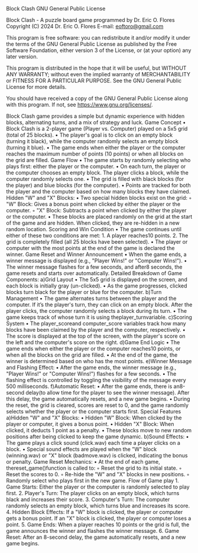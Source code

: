 Block Clash
GNU General Public License

Block Clash - A puzzle board game programmed by Dr. Eric O. Flores
Copyright (C) 2024 Dr. Eric O. Flores
E-mail: eoftoro@gmail.com

This program is free software: you can redistribute it and/or modify
it under the terms of the GNU General Public License as published by
the Free Software Foundation, either version 3 of the License, or
(at your option) any later version.

This program is distributed in the hope that it will be useful,
but WITHOUT ANY WARRANTY; without even the implied warranty of
MERCHANTABILITY or FITNESS FOR A PARTICULAR PURPOSE.  See the
GNU General Public License for more details.

You should have received a copy of the GNU General Public License
along with this program.  If not, see <https://www.gnu.org/licenses/>.

Block Clash game provides a simple but dynamic experience with hidden blocks, alternating turns, and a mix of strategy and luck.
Game Concept
    • Block Clash is a 2-player game (Player vs. Computer) played on a 5x5 grid (total of 25 blocks).
    • The player's goal is to click on an empty block (turning it black), while the computer randomly selects an empty block (turning it blue).
    • The game ends when either the player or the computer reaches the maximum number of points (10 points) or when all blocks on the grid are filled.
Game Flow
    • The game starts by randomly selecting who plays first: either the player or the computer.
    • On each turn, the player or the computer chooses an empty block. The player clicks a block, while the computer randomly selects one.
    • The grid is filled with black blocks (for the player) and blue blocks (for the computer).
    • Points are tracked for both the player and the computer based on how many blocks they have claimed.
Hidden "W" and "X" Blocks:
    • Two special hidden blocks exist on the grid:
        ◦ "W" Block: Gives a bonus point when clicked by either the player or the computer.
        ◦ "X" Block: Subtracts a point when clicked by either the player or the computer.
    • These blocks are placed randomly on the grid at the start of the game and are hidden. When clicked, they are re-hidden in a new random location.
Scoring and Win Condition
    • The game continues until either of these two conditions are met:
        1. A player reaches10 points.
        2. The grid is completely filled (all 25 blocks have been selected).
    • The player or computer with the most points at the end of the game is declared the winner.
Game Reset and Winner Announcement
    • When the game ends, a winner message is displayed (e.g., "Player Wins!" or "Computer Wins!").
    • The winner message flashes for a few seconds, and after8 seconds, the game resets and starts over automatically.
Detailed Breakdown of Game Components:
a)Grid Layout
    • The 5x5 grid is displayed on the screen, and each block is initially gray (un-clicked).
    • As the game progresses, clicked blocks turn black for the player or blue for the computer.
b)Turn Management
    • The game alternates turns between the player and the computer. If it’s the player's turn, they can click on an empty block. After the player clicks, the computer randomly selects a block during its turn.
    • The game keeps track of whose turn it is using theplayer_turnvariable.
c)Scoring System
    • The player_scoreand computer_score variables track how many blocks have been claimed by the player and the computer, respectively.
    • The score is displayed at the top of the screen, with the player's score on the left and the computer's score on the right.
d)Game End Logic
    • The game ends when either the player or the computer reaches10 points, or when all the blocks on the grid are filled.
    • At the end of the game, the winner is determined based on who has the most points.
e)Winner Message and Flashing Effect:
    • After the game ends, the winner message (e.g., "Player Wins!" or "Computer Wins!") flashes for a few seconds.
    • The flashing effect is controlled by toggling the visibility of the message every 500 milliseconds.
f)Automatic Reset:
    • After the game ends, there is an8-second delay(to allow time for the player to see the winner message). After this delay, the game automatically resets, and a new game begins.
    • During the reset, the grid is cleared, scores are reset to 0, and the game randomly selects whether the player or the computer starts first.
Special Features
a)Hidden "W" and "X" Blocks:
    • Hidden "W" Block: When clicked by the player or computer, it gives a bonus point.
    • Hidden "X" Block: When clicked, it deducts 1 point as a penalty.
    • These blocks move to new random positions after being clicked to keep the game dynamic.
b)Sound Effects:
    • The game plays a click sound (click.wav) each time a player clicks on a block.
    • Special sound effects are played when the "W" block (winning.wav) or "X" block (badmove.wav) is clicked, indicating the bonus or penalty.
Game Reset Mechanics:
    • At the end of each game, thereset_game()function is called to:
        ◦ Reset the grid to its initial state.
        ◦ Reset the scores to 0.
        ◦ Re-hide the "W" and "X" blocks in new positions.
        ◦ Randomly select who plays first in the new game.
Flow of Game play
    1. Game Starts: Either the player or the computer is randomly selected to play first.
    2. Player's Turn: The player clicks on an empty block, which turns black and increases their score.
    3. Computer's Turn: The computer randomly selects an empty block, which turns blue and increases its score.
    4. Hidden Block Effects: If a "W" block is clicked, the player or computer gets a bonus point. If an "X" block is clicked, the player or computer loses a point.
    5. Game Ends: When a player reaches 10 points or the grid is full, the game announces the winner and flashes the winner message.
    6. Game Reset: After an 8-second delay, the game automatically resets, and a new game begins.
